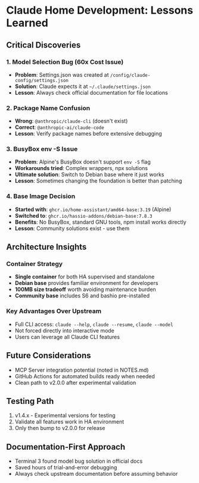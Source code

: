 # Claude Home Development: Lessons Learned

## Critical Discoveries

### 1. Model Selection Bug (60x Cost Issue)
- **Problem**: Settings.json was created at `/config/claude-config/settings.json`
- **Solution**: Claude expects it at `~/.claude/settings.json`
- **Lesson**: Always check official documentation for file locations

### 2. Package Name Confusion
- **Wrong**: `@anthropic/claude-cli` (doesn't exist)
- **Correct**: `@anthropic-ai/claude-code`
- **Lesson**: Verify package names before extensive debugging

### 3. BusyBox env -S Issue
- **Problem**: Alpine's BusyBox doesn't support `env -S` flag
- **Workarounds tried**: Complex wrappers, npx solutions
- **Ultimate solution**: Switch to Debian base where it just works
- **Lesson**: Sometimes changing the foundation is better than patching

### 4. Base Image Decision
- **Started with**: `ghcr.io/home-assistant/amd64-base:3.19` (Alpine)
- **Switched to**: `ghcr.io/hassio-addons/debian-base:7.8.3`
- **Benefits**: No BusyBox, standard GNU tools, npm install works directly
- **Lesson**: Community solutions exist - use them

## Architecture Insights

### Container Strategy
- **Single container** for both HA supervised and standalone
- **Debian base** provides familiar environment for developers
- **100MB size tradeoff** worth avoiding maintenance burden
- **Community base** includes S6 and bashio pre-installed

### Key Advantages Over Upstream
- Full CLI access: `claude --help`, `claude --resume`, `claude --model`
- Not forced directly into interactive mode
- Users can leverage all Claude CLI features

## Future Considerations
- MCP Server integration potential (noted in NOTES.md)
- GitHub Actions for automated builds ready when needed
- Clean path to v2.0.0 after experimental validation

## Testing Path
1. v1.4.x - Experimental versions for testing
2. Validate all features work in HA environment
3. Only then bump to v2.0.0 for release

## Documentation-First Approach
- Terminal 3 found model bug solution in official docs
- Saved hours of trial-and-error debugging
- Always check upstream documentation before assuming behavior